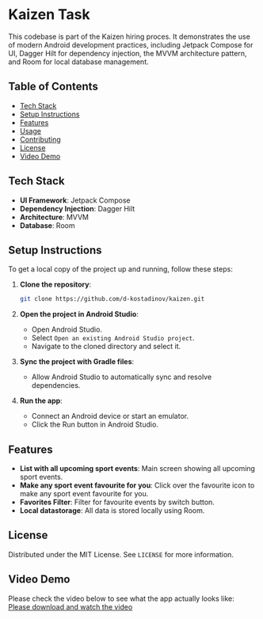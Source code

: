 # Kaizen Task

This codebase is part of the Kaizen hiring proces. It demonstrates the use of modern Android development practices, including Jetpack Compose for UI, Dagger Hilt for dependency injection, the MVVM architecture pattern, and Room for local database management.

## Table of Contents

- [Tech Stack](#tech-stack)
- [Setup Instructions](#setup-instructions)
- [Features](#features)
- [Usage](#usage)
- [Contributing](#contributing)
- [License](#license)
- [Video Demo](#video-demo)

## Tech Stack

- **UI Framework**: Jetpack Compose
- **Dependency Injection**: Dagger Hilt
- **Architecture**: MVVM
- **Database**: Room

## Setup Instructions

To get a local copy of the project up and running, follow these steps:

1. **Clone the repository**:
    ```sh
    git clone https://github.com/d-kostadinov/kaizen.git
    ```

2. **Open the project in Android Studio**:
    - Open Android Studio.
    - Select `Open an existing Android Studio project`.
    - Navigate to the cloned directory and select it.

3. **Sync the project with Gradle files**:
    - Allow Android Studio to automatically sync and resolve dependencies.

4. **Run the app**:
    - Connect an Android device or start an emulator.
    - Click the Run button in Android Studio.

## Features

- **List with all upcoming sport events**: Main screen showing all upcoming sport events.
- **Make any sport event favourite for you**: Click over the favourite icon to make any sport event favourite for you.
- **Favorites Filter**: Filter for favourite events by switch button.
- **Local datastorage**: All data is stored locally using Room.


## License

Distributed under the MIT License. See `LICENSE` for more information.

## Video Demo

Please check the video below to see what the app actually looks like:
[Please download and watch the video](media/sample.mp4)
